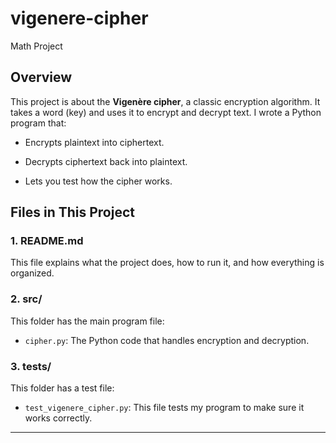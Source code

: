 # vigenere-cipher
Math Project

## Overview
This project is about the **Vigenère cipher**, a classic encryption algorithm. It takes a word (key) and uses it to encrypt and decrypt text. I wrote a Python program that:

- Encrypts plaintext into ciphertext.

- Decrypts ciphertext back into plaintext.

- Lets you test how the cipher works.



## Files in This Project

### 1. **README.md**
This file explains what the project does, how to run it, and how everything is organized.

### 2. **src/**
This folder has the main program file:
- `cipher.py`: The Python code that handles encryption and decryption.

### 3. **tests/**
This folder has a test file:
- `test_vigenere_cipher.py`: This file tests my program to make sure it works correctly.

---
